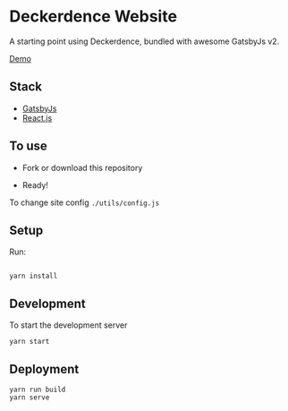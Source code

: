 # Deckerdence Website 

A starting point using Deckerdence, bundled with awesome GatsbyJs v2.

[Demo](https://deckerdence.netlify.com/)

## Stack

- [GatsbyJs](https://www.gatsbyjs.org/)
- [React.js](https://reactjs.org/)

## To use

- Fork or download this repository

- Ready!

To change site config `./utils/config.js`

## Setup

Run:

```

yarn install

```

## Development

To start the development server

```
yarn start
```

## Deployment

```
yarn run build
yarn serve
```
